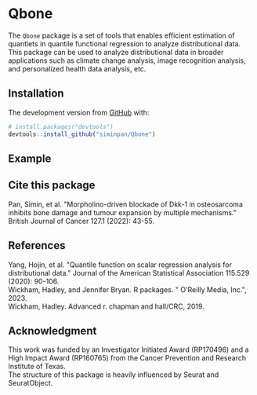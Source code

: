 # Qbone

The `Qbone` package is a set of tools that enables efficient
estimation of quantlets in quantile functional regression to analyze distributional data. <br />
This package can be used to analyze distributional data in broader applications such as climate change analysis, image recognition analysis, and personalized health data analysis, etc. 


## Installation

The development version from [GitHub](https://github.com/) with:

``` r
# install.packages("devtools")
devtools::install_github("siminpan/Qbone")
```

## Example

## Cite this package
Pan, Simin, et al. "Morpholino-driven blockade of Dkk-1 in osteosarcoma inhibits bone damage and tumour expansion by multiple mechanisms." British Journal of Cancer 127.1 (2022): 43-55.


## References

Yang, Hojin, et al. "Quantile function on scalar regression analysis for distributional data." Journal of the American Statistical Association 115.529 (2020): 90-106. <br />
Wickham, Hadley, and Jennifer Bryan. R packages. " O'Reilly Media, Inc.", 2023. <br />
Wickham, Hadley. Advanced r. chapman and hall/CRC, 2019.

## Acknowledgment

This work was funded by an Investigator Initiated Award (RP170496) and a High Impact Award (RP160765) from the Cancer Prevention and Research Institute of Texas. <br />
The structure of this package is heavily influenced by Seurat and SeuratObject.


